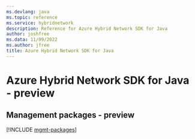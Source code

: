 ```yaml
---
ms.devlang: java
ms.topic: reference
ms.service: hybridnetwork
description: Reference for Azure Hybrid Network SDK for Java
author: joshfree
ms.data: 11/09/2022
ms.author: jfree
title: Azure Hybrid Network SDK for Java
---
```

# Azure Hybrid Network SDK for Java - preview

## Management packages - preview
[!INCLUDE [mgmt-packages](hybrid-network-mgmt-index.md)]